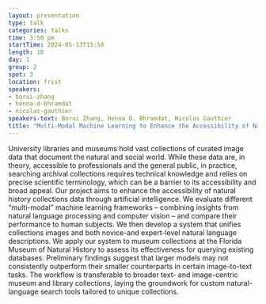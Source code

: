 ```yaml
---
layout: presentation
type: talk
categories: talks
time: 3:50 pm
startTime: 2024-05-13T15:50
length: 10
day: 1
group: 2
spot: 3
location: frist
speakers:
- borui-zhang
- henna-d-bhramdat
- nicolas-gauthier
speakers-text: Borui Zhang, Henna D. Bhramdat, Nicolas Gauthier
title: "Multi-Modal Machine Learning to Enhance the Accessibility of Natural History Collections"
---
```

University libraries and museums hold vast collections of curated image data that document the natural and social world. While these data are, in theory, accessible to professionals and the general public, in practice, searching archival collections requires technical knowledge and relies on precise scientific terminology, which can be a barrier to its accessibility and broad appeal. Our project aims to enhance the accessibility of natural history collections data through artificial intelligence. We evaluate different “multi-modal” machine learning frameworks – combining insights from natural language processing and computer vision – and compare their performance to human subjects. We then develop a system that unifies collections images and both novice-and expert-level natural language descriptions. We apply our system to museum collections at the Florida Museum of Natural History to assess its effectiveness for querying existing databases. Preliminary findings suggest that larger models may not consistently outperform their smaller counterparts in certain image-to-text tasks. The workflow is transferable to broader text- and image-centric museum and library collections, laying the groundwork for custom natural-language search tools tailored to unique collections.
